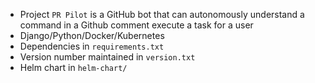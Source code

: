 - Project `PR Pilot` is a GitHub bot that can autonomously understand a command in a Github comment execute a task for a user
- Django/Python/Docker/Kubernetes
- Dependencies in `requirements.txt`
- Version number maintained in `version.txt`
- Helm chart in `helm-chart/`